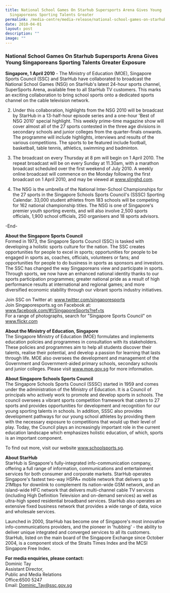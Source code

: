 ```yaml
---
title: National School Games On Starhub Supersports Arena Gives Young
  Singaporeans Sporting Talents Greater
permalink: /media-centre/media-release/national-school-games-on-starhub-supersports-arena-gives-young-singapore/
date: 2010-04-01
layout: post
description: ""
image: ""
---
```

### **National School Games On Starhub Supersports Arena Gives Young Singaporeans Sporting Talents Greater Exposure**

**Singapore, 1 April 2010** - The Ministry of Education (MOE), Singapore Sports Council (SSC) and StarHub have collaborated to broadcast the National School Games (NSG) on StarHub's latest 24-hour sports channel, SuperSports Arena, available free to all StarHub TV customers. This marks an exciting collaboration to bring school sports onto a dedicated sports channel on the cable television network.

2. Under this collaboration, highlights from the NSG 2010 will be broadcast by StarHub in a 13-half-hour episode series and a one-hour 'Best of NSG 2010' special highlight. This weekly prime-time magazine show will cover almost all of the 27 sports contested in the three age divisions in secondary schools and junior colleges from the quarter-finals onwards. The programme will include highlights, interviews and results of the various competitions. The sports to be featured include football, basketball, table tennis, athletics, swimming and badminton.

3. The broadcast on every Thursday at 8 pm will begin on 1 April 2010. The repeat broadcast will be on every Sunday at 11.30am, with a marathon broadcast scheduled over the first weekend of July 2010. A weekly online broadcast will commence on the Monday following the first broadcast on 1 April 2010, and may be viewed at www.slinghd.com.

4. The NSG is the umbrella of the National Inter-School Championships for the 27 sports in the Singapore Schools Sports Council's (SSSC) Sporting Calendar. 33,000 student athletes from 183 schools will be competing for 162 national championship titles. The NSG is one of Singapore's premier youth sporting events, and will also involve 2,500 sports officials, 1,900 school officials, 250 organisers and 18 sports advisors.

-End-
 
**About the Singapore Sports Council**
<br>
Formed in 1973, the Singapore Sports Council (SSC) is tasked with developing a holistic sports culture for the nation. The SSC creates opportunities for people to excel in sports; opportunities for people to be engaged in sports as, coaches, officials, volunteers or fans; and opportunities for people to do business in sports as sponsors and investors. The SSC has changed the way Singaporeans view and participate in sports. Through sports, we now have an enhanced national identity thanks to our sports participation programmes; greater national pride as a result of high performance results at international and regional games; and more diversified economic stability through our vibrant sports industry initiatives.

Join SSC on Twitter at: www.twitter.com/singaporesports
<br>
Join Singaporesports.sg on Facebook at: www.facebook.com/#!/SingaporeSports?ref=ts
<br>
For a range of photographs, search for "Singapore Sports Council" on www.flickr.com
 
**About the Ministry of Education, Singapore**
<br>
The Singapore Ministry of Education (MOE) formulates and implements education policies and programmes in consultation with its stakeholders. These policies and programmes aim to help all students discover their talents, realise their potential, and develop a passion for learning that lasts through life. MOE also oversees the development and management of the Government and Government-aided primary schools, secondary schools and junior colleges. Please visit www.moe.gov.sg for more information.
 
**About Singapore Schools Sports Council**
<br>
The Singapore Schools Sports Council (SSSC) started in 1959 and comes under the administration of the Ministry of Education. It is a Council of principals who actively work to promote and develop sports in schools. The council oversees a vibrant sports competition framework that caters to 27 sports and provides opportunities for development and recognition for our young sporting talents in schools. In addition, SSSC also provides development pathways for our young school athletes by providing them with the necessary exposure to competitions that would up their level of play. Today, the Council plays an increasingly important role in the current education landscape which emphasizes holistic education, of which, sports is an important component.

To find out more, visit our website www.schoolsports.sg.

**About StarHub**
<br>
StarHub is Singapore's fully-integrated info-communication company, offering a full range of information, communications and entertainment services for both consumer and corporate markets. StarHub operates Singapore's fastest two-way HSPA+ mobile network that delivers up to 21Mbps for downlink to complement its nation-wide GSM network, and an island-wide HFC network that delivers multi-channel cable TV services (including High Definition Television and on-demand services) as well as ultra-high speed residential broadband services. StarHub also operates an extensive fixed business network that provides a wide range of data, voice and wholesale services.

Launched in 2000, StarHub has become one of Singapore's most innovative info-communications providers, and the pioneer in 'hubbing' - the ability to deliver unique integrated and converged services to all its customers. StarHub, listed on the main board of the Singapore Exchange since October 2004, is a component stock of the Straits Times Index and the MCSI Singapore Free Index.

**For media enquiries, please contact:**
<br>
Dominic Tay
<br>
Assistant Director,
<br>
Public and Media Relations
<br>
Office:6500 5247
<br>
Email: [Dominic_Tay@ssc.gov.sg](mailto:Dominic_Tay@ssc.gov.sg)